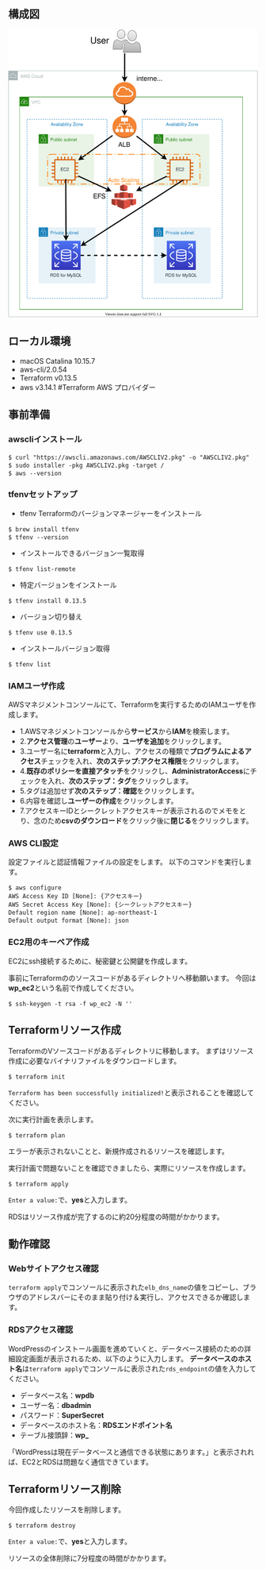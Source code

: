 ## 構成図
![image](./configure.drawio.svg)

## ローカル環境
- macOS Catalina 10.15.7
- aws-cli/2.0.54
- Terraform v0.13.5
- aws v3.14.1 #Terraform AWS プロバイダー

## 事前準備

### awscliインストール
```
$ curl "https://awscli.amazonaws.com/AWSCLIV2.pkg" -o "AWSCLIV2.pkg"
$ sudo installer -pkg AWSCLIV2.pkg -target /
$ aws --version
```

### tfenvセットアップ
- tfenv Terraformのバージョンマネージャーをインストール

```
$ brew install tfenv
$ tfenv --version
```

- インストールできるバージョン一覧取得

```
$ tfenv list-remote
```

- 特定バージョンをインストール

```
$ tfenv install 0.13.5
```

- バージョン切り替え

```
$ tfenv use 0.13.5
```

- インストールバージョン取得

```
$ tfenv list
```

### IAMユーザ作成
AWSマネジメントコンソールにて、Terraformを実行するためのIAMユーザを作成します。
- 1.AWSマネジメントコンソールから**サービス**から**IAM**を検索します。
- 2.**アクセス管理**の**ユーザー**より、**ユーザを追加**をクリックします。
- 3.ユーザー名に**terraform**と入力し、アクセスの種類で**プログラムによるアクセス**チェックを入れ、**次のステップ:アクセス権限**をクリックします。
- 4.**既存のポリシーを直接アタッチ**をクリックし、**AdministratorAccess**にチェックを入れ、**次のステップ：タグ**をクリックします。
- 5.タグは追加せず**次のステップ：確認**をクリックします。
- 6.内容を確認し**ユーザーの作成**をクリックします。
- 7.アクセスキーIDとシークレットアクセスキーが表示されるのでメモをとり、念のため**csvのダウンロード**をクリック後に**閉じる**をクリックします。

### AWS CLI設定
設定ファイルと認証情報ファイルの設定をします。
以下のコマンドを実行します。

```
$ aws configure
AWS Access Key ID [None]: {アクセスキー}
AWS Secret Access Key [None]: {シークレットアクセスキー}
Default region name [None]: ap-northeast-1
Default output format [None]: json
```

### EC2用のキーペア作成
EC2にssh接続するために、秘密鍵と公開鍵を作成します。

事前にTerraformののソースコードがあるディレクトリへ移動願います。
今回は**wp_ec2**という名前で作成してください。

```
$ ssh-keygen -t rsa -f wp_ec2 -N ''
```

## Terraformリソース作成
TerraformのVソースコードがあるディレクトリに移動します。
まずはリソース作成に必要なバイナリファイルをダウンロードします。

```
$ terraform init
```

``Terraform has been successfully initialized!``と表示されることを確認してください。

次に実行計画を表示します。

```
$ terraform plan
```

エラーが表示されないことと、新規作成されるリソースを確認します。

実行計画で問題ないことを確認できましたら、実際にリソースを作成します。

```
$ terraform apply
```

``Enter a value:``で、**yes**と入力します。

RDSはリソース作成が完了するのに約20分程度の時間がかかります。

## 動作確認

### Webサイトアクセス確認
``terraform apply``でコンソールに表示された``elb_dns_name``の値をコピーし、ブラウザのアドレスバーにそのまま貼り付け＆実行し、アクセスできるか確認します。

### RDSアクセス確認
WordPressのインストール画面を進めていくと、データベース接続のための詳細設定画面が表示されるため、以下のように入力します。
**データベースのホスト名**は``terraform apply``でコンソールに表示された``rds_endpoint``の値を入力してください。

- データベース名：**wpdb**
- ユーザー名：**dbadmin**
- パスワード：**SuperSecret**
- データベースのホスト名：**RDSエンドポイント名**
- テーブル接頭辞：**wp_**

「WordPressは現在データベースと通信できる状態にあります。」と表示されれば、EC2とRDSは問題なく通信できています。

## Terraformリソース削除
今回作成したリソースを削除します。

```
$ terraform destroy
```

``Enter a value:``で、**yes**と入力します。

リソースの全体削除に7分程度の時間がかかります。